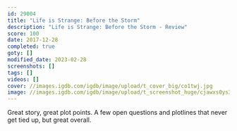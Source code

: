 ```yaml
---
id: 29004
title: "Life is Strange: Before the Storm"
description: "Life is Strange: Before the Storm - Review"
score: 100
date: 2017-12-28
completed: true
goty: []
modified_date: 2023-02-28
screenshots: []
tags: []
videos: []
cover: //images.igdb.com/igdb/image/upload/t_cover_big/co1twj.jpg
image: //images.igdb.com/igdb/image/upload/t_screenshot_huge/cjawxs0ys3sbqpnkyhga.jpg
---
```

Great story, great plot points. A few open questions and plotlines that never get tied up, but great overall.
